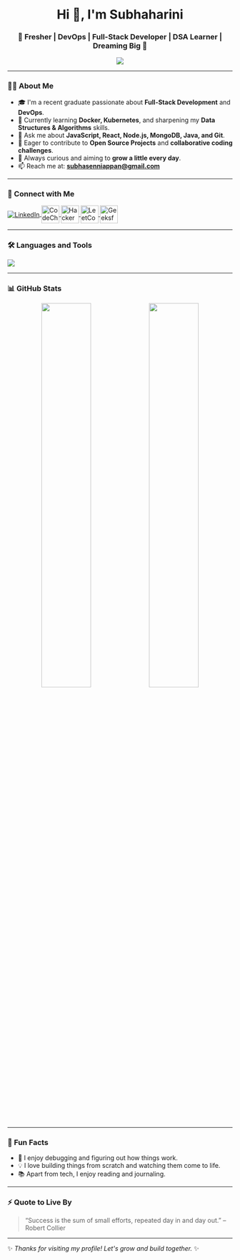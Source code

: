 <h1 align="center">Hi 👋, I'm Subhaharini</h1>
<h3 align="center">🌱 Fresher | DevOps | Full-Stack Developer | DSA Learner | Dreaming Big 💼</h3>

<p align="center">
  <img src="https://readme-typing-svg.herokuapp.com/?lines=Passionate+Developer;Full-Stack+Learner;Problem+Solver;DevOps+Explorer&center=true&width=500&height=30">
</p>

---

### 👩‍💻 About Me
- 🎓 I'm a recent graduate passionate about **Full-Stack Development** and **DevOps**.
- 🌱 Currently learning **Docker, Kubernetes**, and sharpening my **Data Structures & Algorithms** skills.
- 💬 Ask me about **JavaScript, React, Node.js, MongoDB, Java, and Git**.
- 🚀 Eager to contribute to **Open Source Projects** and **collaborative coding challenges**.
- 🎯 Always curious and aiming to **grow a little every day**.
- 📫 Reach me at: **subhasenniappan@gmail.com**

---

### 🔗 Connect with Me

<p align="left">
  <a href="https://linkedin.com/in/subhaharini s" target="_blank">
    <img align="center" src="https://skillicons.dev/icons?i=linkedin" alt="LinkedIn" />
  </a>
  <a href="https://www.codechef.com/users/subhaharini07" target="_blank">
    <img align="center" src="https://cdn.jsdelivr.net/npm/simple-icons@3.1.0/icons/codechef.svg" alt="CodeChef" width="40" height="40" />
  </a>
  <a href="https://www.hackerrank.com/subhaharini107" target="_blank">
    <img align="center" src="https://simpleicons.org/icons/hackerrank.svg" alt="HackerRank" width="40" height="40" />
  </a>
  <a href="https://leetcode.com/subhaharinis" target="_blank">
    <img align="center" src="https://simpleicons.org/icons/leetcode.svg" alt="LeetCode" width="40" height="40" />
  </a>
  <a href="https://auth.geeksforgeeks.org/user/subhasenvbrq/profile" target="_blank">
    <img align="center" src="https://simpleicons.org/icons/geeksforgeeks.svg" alt="GeeksforGeeks" width="40" height="40" />
  </a>
</p>

---

### 🛠️ Languages and Tools

<p align="left">
  <img src="https://skillicons.dev/icons?i=html,css,js,java,react,nodejs,express,mongodb,tailwind,git,github,docker,linux" />
</p>

---

### 📊 GitHub Stats

<p align="center">
  <img src="https://github-readme-stats.vercel.app/api?username=subhaharini04&show_icons=true&theme=tokyonight" width="47%"/>
  <img src="https://github-readme-stats.vercel.app/api/top-langs/?username=subhaharini04&layout=compact&theme=tokyonight" width="47%"/>
</p>

---

### 🎯 Fun Facts
- 🧠 I enjoy debugging and figuring out how things work.
- 💡 I love building things from scratch and watching them come to life.
- 📚 Apart from tech, I enjoy reading and journaling.

---

### ⚡ Quote to Live By

> “Success is the sum of small efforts, repeated day in and day out.” – Robert Collier

---

✨ _Thanks for visiting my profile! Let's grow and build together._ ✨

